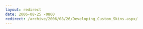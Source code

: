 ```yaml
---
layout: redirect
date: 2006-08-25 -0800
redirect: /archive/2006/08/26/Developing_Custom_Skins.aspx/
---
```

